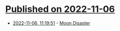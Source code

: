 # [Published on 2022-11-06](index.md)

* [2022-11-06, 11:19:51](https://news.ycombinator.com/item?id=33491421) - [Moon Disaster](https://moondisaster.org/)
